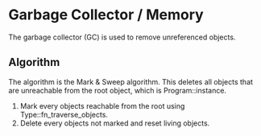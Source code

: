 # Garbage Collector / Memory
The garbage collector (GC) is used to remove unreferenced objects.

## Algorithm
The algorithm is the Mark & Sweep algorithm.
This deletes all objects that are unreachable from the root object,
which is Program::instance.

1. Mark every objects reachable from the root using Type::fn_traverse_objects.
2. Delete every objects not marked and reset living objects.
